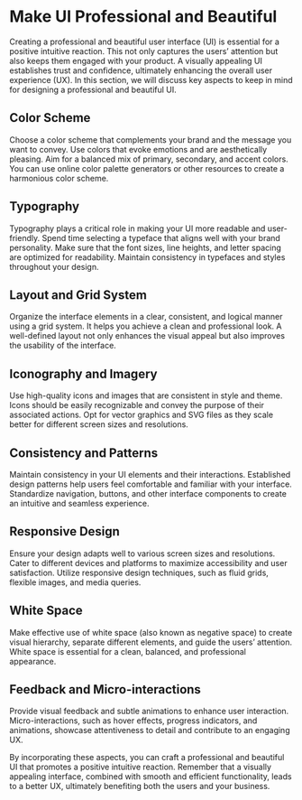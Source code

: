 # Make UI Professional and Beautiful

Creating a professional and beautiful user interface (UI) is essential for a positive intuitive reaction. This not only captures the users’ attention but also keeps them engaged with your product. A visually appealing UI establishes trust and confidence, ultimately enhancing the overall user experience (UX). In this section, we will discuss key aspects to keep in mind for designing a professional and beautiful UI.

## Color Scheme

Choose a color scheme that complements your brand and the message you want to convey. Use colors that evoke emotions and are aesthetically pleasing. Aim for a balanced mix of primary, secondary, and accent colors. You can use online color palette generators or other resources to create a harmonious color scheme.

## Typography

Typography plays a critical role in making your UI more readable and user-friendly. Spend time selecting a typeface that aligns well with your brand personality. Make sure that the font sizes, line heights, and letter spacing are optimized for readability. Maintain consistency in typefaces and styles throughout your design.

## Layout and Grid System

Organize the interface elements in a clear, consistent, and logical manner using a grid system. It helps you achieve a clean and professional look. A well-defined layout not only enhances the visual appeal but also improves the usability of the interface.

## Iconography and Imagery

Use high-quality icons and images that are consistent in style and theme. Icons should be easily recognizable and convey the purpose of their associated actions. Opt for vector graphics and SVG files as they scale better for different screen sizes and resolutions.

## Consistency and Patterns

Maintain consistency in your UI elements and their interactions. Established design patterns help users feel comfortable and familiar with your interface. Standardize navigation, buttons, and other interface components to create an intuitive and seamless experience.

## Responsive Design

Ensure your design adapts well to various screen sizes and resolutions. Cater to different devices and platforms to maximize accessibility and user satisfaction. Utilize responsive design techniques, such as fluid grids, flexible images, and media queries.

## White Space

Make effective use of white space (also known as negative space) to create visual hierarchy, separate different elements, and guide the users’ attention. White space is essential for a clean, balanced, and professional appearance.

## Feedback and Micro-interactions

Provide visual feedback and subtle animations to enhance user interaction. Micro-interactions, such as hover effects, progress indicators, and animations, showcase attentiveness to detail and contribute to an engaging UX.

By incorporating these aspects, you can craft a professional and beautiful UI that promotes a positive intuitive reaction. Remember that a visually appealing interface, combined with smooth and efficient functionality, leads to a better UX, ultimately benefiting both the users and your business.
